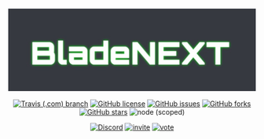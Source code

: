 <div align="center">

[![banner](https://github.com/DJS-JPN/Blade-NEXT/blob/master/assets/icon.png?raw=true)](https://djs-jpn.ga)

[![Travis (.com) branch](https://img.shields.io/travis/com/DJS-JPN/Blade-NEXT/master.svg?style=for-the-badge)](https://travis-ci.com/DJS-JPN/Blade-NEXT)
[![GitHub license](https://img.shields.io/github/license/DJS-JPN/Blade-NEXT.svg?style=for-the-badge)](https://github.com/DJS-JPN/Blade-NEXT/blob/master/LICENSE)
[![GitHub issues](https://img.shields.io/github/issues/DJS-JPN/Blade-NEXT.svg?style=for-the-badge)](https://github.com/DJS-JPN/Blade-NEXT/issues)
[![GitHub forks](https://img.shields.io/github/forks/DJS-JPN/Blade-NEXT.svg?style=for-the-badge)](https://github.com/DJS-JPN/Blade-NEXT/network)
[![GitHub stars](https://img.shields.io/github/stars/DJS-JPN/Blade-NEXT.svg?style=for-the-badge)](https://github.com/DJS-JPN/Blade-NEXT/stargazers)
![node (scoped)](https://img.shields.io/badge/node-10.11.0-brightgreen.svg?style=for-the-badge)

[![Discord](https://img.shields.io/discord/391390986770710528.svg?style=for-the-badge)](https://discord.gg/DbTpjXV)
[![invite](https://img.shields.io/badge/bot-invite-brightgreen.svg?style=for-the-badge)](https://discordapp.com/oauth2/authorize?client_id=447211129257721856&permissions=3072&scope=bot)
[![vote](https://img.shields.io/badge/bot-vote-brightgreen.svg?style=for-the-badge)](https://discordbots.org/bot/447211129257721856/vote)
</div>